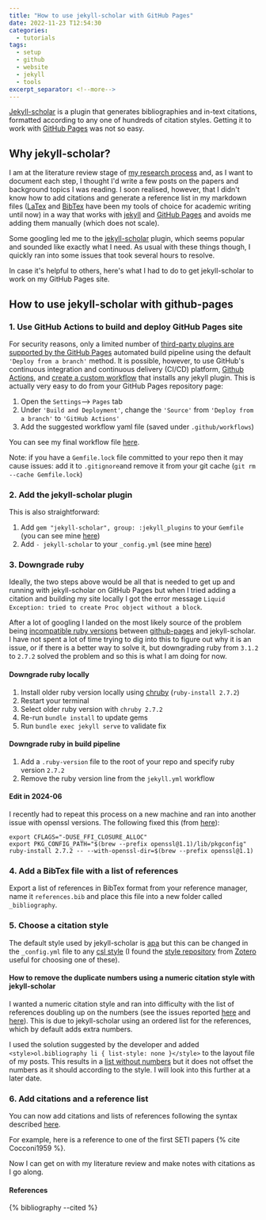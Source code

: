 ```yaml
---
title: "How to use jekyll-scholar with GitHub Pages"
date: 2022-11-23 T12:54:30
categories:
  - tutorials
tags:
  - setup
  - github
  - website
  - jekyll
  - tools
excerpt_separator: <!--more-->
---
```

[Jekyll-scholar][jekyll-scholar] is a plugin that generates bibliographies and in-text citations, formatted according to any one of hundreds of citation styles. Getting it to work with [GitHub Pages][github-pages] was not so easy.

## Why jekyll-scholar?
I am at the literature review stage of [my research process][my-research-process] and, as I want to document each step, I thought I'd write a few posts on the papers and background topics I was reading. I soon realised, however, that I didn't know how to add citations and generate a reference list in my markdown files ([LaTex][latex] and [BibTex][bibtex] have been my tools of choice for academic writing until now) in a way that works with [jekyll][jekyll] and [GitHub Pages][github-pages] and avoids me adding them manually (which does not scale).

Some googling led me to the [jekyll-scholar][jekyll-scholar] plugin, which seems popular and sounded like exactly what I need. As usual with these things though, I quickly ran into some issues that took several hours to resolve. 

In case it's helpful to others, here's what I had to do to get jekyll-scholar to work on my GitHub Pages site. 

## How to use jekyll-scholar with github-pages

### 1. Use GitHub Actions to build and deploy GitHub Pages site
For security reasons, only a limited number of [third-party plugins are supported by the GitHub Pages][github-pages-dependencies] automated build pipeline using the default ```'Deploy from a branch'``` method. It is possible, however, to use GitHub's continuous integration and continuous delivery (CI/CD) platform, [Github Actions][github-actions], and [create a custom workflow][github-actions-github-pages] that installs any jekyll plugin. This is actually very easy to do from your GitHub Pages repository page:  

1. Open the ```Settings```--> ```Pages``` tab 
2. Under ```'Build and Deployment'```, change the ```'Source'``` from ```'Deploy from a branch'``` to ```'GitHub Actions'```
3. Add the suggested workflow yaml file (saved under ```.github/workflows```)

You can see my final workflow file [here][github-workflow].

Note: if you have a ```Gemfile.lock``` file committed to your repo then it may cause issues: add it to ```.gitignore```and remove it from your git cache (```git rm --cache Gemfile.lock```)

### 2. Add the jekyll-scholar plugin
This is also straightforward:
1. Add ```gem "jekyll-scholar", group: :jekyll_plugins``` to your ```Gemfile``` (you can see mine [here][gemfile])
2. Add ```- jekyll-scholar``` to your ```_config.yml``` (see mine [here][config])

### 3. Downgrade ruby
Ideally, the two steps above would be all that is needed to get up and running with jekyll-scholar on GitHub Pages but when I tried adding a citation and building my site locally I got the error message ```Liquid Exception: tried to create Proc object without a block```. 

After a lot of googling I landed on the most likely source of the problem being [incompatible ruby versions][ruby-issue] between [github-pages][github-pages-gems] and jekyll-scholar. I have not spent a lot of time trying to dig into this to figure out why it is an issue, or if there is a better way to solve it, but downgrading ruby from ```3.1.2``` to ```2.7.2``` solved the problem and so this is what I am doing for now.

#### Downgrade ruby locally
1. Install older ruby version locally using [chruby][chruby] (```ruby-install 2.7.2```)
2. Restart your terminal
3. Select older ruby version with ```chruby 2.7.2```
4. Re-run ```bundle install``` to update gems
5. Run ```bundle exec jekyll serve``` to validate fix

#### Downgrade ruby in build pipeline
1. Add a ```.ruby-version``` file to the root of your repo and specify ruby version ```2.7.2```
2. Remove the ruby version line from the ```jekyll.yml``` workflow

#### Edit in 2024-06
I recently had to repeat this process on a new machine and ran into another issue with openssl versions. The following fixed this (from [here](https://github.com/postmodern/ruby-install/issues/409#issuecomment-1681133425)):

```
export CFLAGS="-DUSE_FFI_CLOSURE_ALLOC"
export PKG_CONFIG_PATH="$(brew --prefix openssl@1.1)/lib/pkgconfig"
ruby-install 2.7.2 -- --with-openssl-dir=$(brew --prefix openssl@1.1)
```

### 4. Add a BibTex file with a list of references
Export a list of references in BibTex format from your reference manager, name it ```references.bib``` and place this file into a new folder called ```_bibliography```.

### 5. Choose a citation style
The default style used by jekyll-scholar is [apa][apa-csl] but this can be changed in the ```_config.yml``` file to any [csl style][csl-styles] (I found the [style repository][zotero-style-repo] from [Zotero][zotero] useful for choosing one of these).

#### How to remove the duplicate numbers using a numeric citation style with jekyll-scholar
I wanted a numeric citation style and ran into difficulty with the list of references doubling up on the numbers (see the issues reported [here][jekyll-scholar-issue-75] and [here][jekyll-scholar-issue-160]). This is due to jekyll-scholar using an ordered list for the references, which by default adds extra numbers. 

I used the solution suggested by the developer and added ```<style>ol.bibliography li { list-style: none }</style>``` to the layout file of my posts. This results in a [list without numbers][html-list-style] but it does not offset the numbers as it should according to the style. I will look into this further at a later date.

### 6. Add citations and a reference list
You can now add citations and lists of references following the syntax described [here][jekyll-scholar-citations]. 

For example, here is a reference to one of the first SETI papers {% cite Cocconi1959 %}. 

Now I can get on with my literature review and make notes with citations as I go along.

#### References

{% bibliography --cited %}

[apa-csl]: https://github.com/citation-style-language/styles/blob/master/apa.csl 
[bibtex]: http://www.bibtex.org/
[chruby]: https://github.com/postmodern/chruby
[config]: https://github.com/gemmadanks/gemmadanks.github.io/blob/main/_config.yml
[csl-styles]: https://github.com/citation-style-language/styles
[gemfile]: https://github.com/gemmadanks/gemmadanks.github.io/blob/main/Gemfile
[github-actions]: https://docs.github.com/en/actions
[github-actions-github-pages]: https://docs.github.com/en/pages/getting-started-with-github-pages/configuring-a-publishing-source-for-your-github-pages-site#publishing-with-a-custom-github-actions-workflow
[github-pages]: https://pages.github.com/
[github-pages-dependencies]: https://pages.github.com/versions
[github-pages-gems]: https://rubygems.org/gems/github-pages/versions/227
[github-workflow]: https://github.com/gemmadanks/gemmadanks.github.io/blob/main/.github/workflows/jekyll.yml
[html-list-style]: https://developer.mozilla.org/en-US/docs/Web/CSS/list-style
[jekyll]: https://jekyllrb.com/
[jekyll-scholar]: https://github.com/inukshuk/jekyll-scholar
[jekyll-scholar-citations]: https://github.com/inukshuk/jekyll-scholar#citations
[jekyll-scholar-issue-75]: https://github.com/inukshuk/jekyll-scholar/issues/75
[jekyll-scholar-issue-160]: https://github.com/inukshuk/jekyll-scholar/issues/160
[latex]: https://www.latex-project.org/
[my-research-process]: https://open-research.gemmadanks.com/planning/my-research-process/
[ruby-issue]: https://github.com/alshedivat/al-folio/issues/161
[zotero]: https://www.zotero.org/
[zotero-style-repo]: https://www.zotero.org/styles
